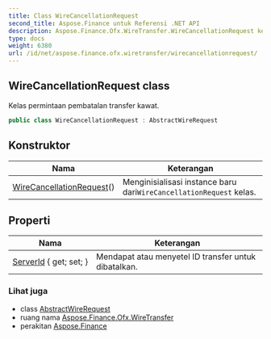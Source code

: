 ```yaml
---
title: Class WireCancellationRequest
second_title: Aspose.Finance untuk Referensi .NET API
description: Aspose.Finance.Ofx.WireTransfer.WireCancellationRequest kelas. Kelas permintaan pembatalan transfer kawat.
type: docs
weight: 6380
url: /id/net/aspose.finance.ofx.wiretransfer/wirecancellationrequest/
---
```

## WireCancellationRequest class

Kelas permintaan pembatalan transfer kawat.

```csharp
public class WireCancellationRequest : AbstractWireRequest
```

## Konstruktor

| Nama | Keterangan |
| --- | --- |
| [WireCancellationRequest](wirecancellationrequest/)() | Menginisialisasi instance baru dari`WireCancellationRequest` kelas. |

## Properti

| Nama | Keterangan |
| --- | --- |
| [ServerId](../../aspose.finance.ofx.wiretransfer/wirecancellationrequest/serverid/) { get; set; } | Mendapat atau menyetel ID transfer untuk dibatalkan. |

### Lihat juga

* class [AbstractWireRequest](../abstractwirerequest/)
* ruang nama [Aspose.Finance.Ofx.WireTransfer](../../aspose.finance.ofx.wiretransfer/)
* perakitan [Aspose.Finance](../../)


